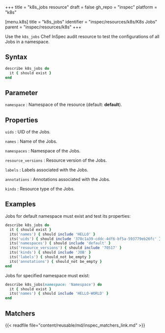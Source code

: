 +++
title = "k8s_jobs resource"
draft = false
gh_repo = "inspec"
platform = "k8s"

[menu.k8s]
title = "k8s_jobs"
identifier = "inspec/resources/k8s/K8s Jobs"
parent = "inspec/resources/k8s"
+++

Use the `k8s_jobs` Chef InSpec audit resource to test the configurations of all Jobs in a namespace.

## Syntax

```ruby
describe k8s_jobs do
  it { should exist }
end
```

## Parameter

`namespace`
: Namespace of the resource (default: **default**).

## Properties

`uids`
: UID of the Jobs.

`names`
: Name of the Jobs.

`namespaces`
: Namespace of the Jobs.

`resource_versions`
: Resource version of the Jobs.

`labels`
: Labels associated with the Jobs.

`annotations`
: Annotations associated with the Jobs.

`kinds`
: Resource type of the Jobs.

## Examples

Jobs for default namespace must exist and test its properties:

```ruby
describe k8s_jobs do
  it { should exist }
  its('names') { should include 'HELLO' }
  its('uids') { should include '378c1a39-cddc-4df6-bf5a-593779eb26fc' }
  its('namespaces') { should include 'default' }
  its('resource_versions') { should include '70517' }
  its('kinds') { should include 'JOB' }
  its('labels') { should_not be_empty }
  its('annotations') { should_not be_empty }
end
```

Jobs for specified namespace must exist:

```ruby
describe k8s_jobs(namespace: 'Namespace') do
  it { should exist }
  its('names') { should include 'HELLO-WORLD' }
end
```

## Matchers

{{< readfile file="content/reusable/md/inspec_matchers_link.md" >}}
